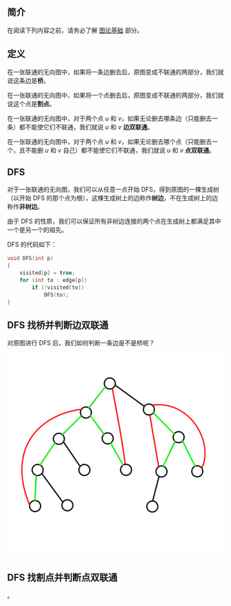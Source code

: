 ## 简介
在阅读下列内容之前，请务必了解 [图论基础](/graph/basic) 部分。

## 定义
在一张联通的无向图中，如果将一条边删去后，原图变成不联通的两部分，我们就说这条边是**桥**。

在一张联通的无向图中，如果将一个点删去后，原图变成不联通的两部分，我们就说这个点是**割点**。

在一张联通的无向图中，对于两个点 $u$ 和 $v$，如果无论删去哪条边（只能删去一条）都不能使它们不联通，我们就说 $u$ 和 $v$ **边双联通**。

在一张联通的无向图中，对于两个点 $u$ 和 $v$，如果无论删去哪个点（只能删去一个，且不能删 $u$ 和 $v$ 自己）都不能使它们不联通，我们就说 $u$ 和 $v$ **点双联通**。

## DFS
对于一张联通的无向图，我们可以从任意一点开始 DFS，得到原图的一棵生成树（以开始 DFS 的那个点为根），这棵生成树上的边称作**树边**，不在生成树上的边称作**非树边**。

由于 DFS 的性质，我们可以保证所有非树边连接的两个点在生成树上都满足其中一个是另一个的祖先。

DFS 的代码如下：

```C++
void DFS(int p)
{
    visited[p] = true;
    for (int to : edge[p])
        if (!visited[to])
            DFS(to);
}
```

## DFS 找桥并判断边双联通
对原图进行 DFS 后，我们如何判断一条边是不是桥呢？

![bcc-1.png](images/bcc-1.png)


## DFS 找割点并判断点双联通
。
